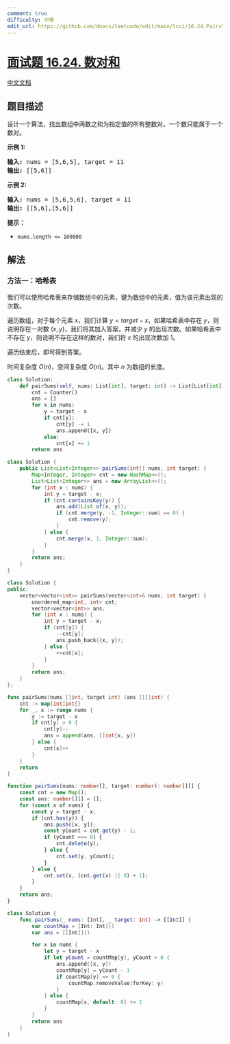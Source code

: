 ```yaml
---
comment: true
difficulty: 中等
edit_url: https://github.com/doocs/leetcode/edit/main/lcci/16.24.Pairs%20With%20Sum/README.md
---
```


# [面试题 16.24. 数对和](https://leetcode.cn/problems/pairs-with-sum-lcci)

[中文文档](/lcci/16.24.Pairs%20With%20Sum/README.md)

## 题目描述

<!-- 这里写题目描述 -->

<p>设计一个算法，找出数组中两数之和为指定值的所有整数对。一个数只能属于一个数对。</p>
<p><strong>示例 1:</strong></p>
<pre><strong>输入:</strong> nums = [5,6,5], target = 11
<strong>输出: </strong>[[5,6]]</pre>
<p><strong>示例 2:</strong></p>
<pre><strong>输入:</strong> nums = [5,6,5,6], target = 11
<strong>输出: </strong>[[5,6],[5,6]]</pre>
<p><strong>提示：</strong></p>
<ul>
	<li><code>nums.length &lt;= 100000</code></li>
</ul>

## 解法

### 方法一：哈希表

我们可以使用哈希表来存储数组中的元素，键为数组中的元素，值为该元素出现的次数。

遍历数组，对于每个元素 $x$，我们计算 $y = target - x$，如果哈希表中存在 $y$，则说明存在一对数 $(x, y)$，我们将其加入答案，并减少 $y$ 的出现次数。如果哈希表中不存在 $y$，则说明不存在这样的数对，我们将 $x$ 的出现次数加 $1$。

遍历结束后，即可得到答案。

时间复杂度 $O(n)$，空间复杂度 $O(n)$。其中 $n$ 为数组的长度。

<!-- tabs:start -->

```python
class Solution:
    def pairSums(self, nums: List[int], target: int) -> List[List[int]]:
        cnt = Counter()
        ans = []
        for x in nums:
            y = target - x
            if cnt[y]:
                cnt[y] -= 1
                ans.append([x, y])
            else:
                cnt[x] += 1
        return ans
```

```java
class Solution {
    public List<List<Integer>> pairSums(int[] nums, int target) {
        Map<Integer, Integer> cnt = new HashMap<>();
        List<List<Integer>> ans = new ArrayList<>();
        for (int x : nums) {
            int y = target - x;
            if (cnt.containsKey(y)) {
                ans.add(List.of(x, y));
                if (cnt.merge(y, -1, Integer::sum) == 0) {
                    cnt.remove(y);
                }
            } else {
                cnt.merge(x, 1, Integer::sum);
            }
        }
        return ans;
    }
}
```

```cpp
class Solution {
public:
    vector<vector<int>> pairSums(vector<int>& nums, int target) {
        unordered_map<int, int> cnt;
        vector<vector<int>> ans;
        for (int x : nums) {
            int y = target - x;
            if (cnt[y]) {
                --cnt[y];
                ans.push_back({x, y});
            } else {
                ++cnt[x];
            }
        }
        return ans;
    }
};
```

```go
func pairSums(nums []int, target int) (ans [][]int) {
	cnt := map[int]int{}
	for _, x := range nums {
		y := target - x
		if cnt[y] > 0 {
			cnt[y]--
			ans = append(ans, []int{x, y})
		} else {
			cnt[x]++
		}
	}
	return
}
```

```ts
function pairSums(nums: number[], target: number): number[][] {
    const cnt = new Map();
    const ans: number[][] = [];
    for (const x of nums) {
        const y = target - x;
        if (cnt.has(y)) {
            ans.push([x, y]);
            const yCount = cnt.get(y) - 1;
            if (yCount === 0) {
                cnt.delete(y);
            } else {
                cnt.set(y, yCount);
            }
        } else {
            cnt.set(x, (cnt.get(x) || 0) + 1);
        }
    }
    return ans;
}
```

```swift
class Solution {
    func pairSums(_ nums: [Int], _ target: Int) -> [[Int]] {
        var countMap = [Int: Int]()
        var ans = [[Int]]()

        for x in nums {
            let y = target - x
            if let yCount = countMap[y], yCount > 0 {
                ans.append([x, y])
                countMap[y] = yCount - 1
                if countMap[y] == 0 {
                    countMap.removeValue(forKey: y)
                }
            } else {
                countMap[x, default: 0] += 1
            }
        }
        return ans
    }
}
```

<!-- tabs:end -->

<!-- end -->
